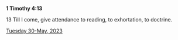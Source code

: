 **1 Timothy 4:13**

13 Till I come, give attendance to reading, to exhortation, to doctrine.

[Tuesday 30-May, 2023](https://t.me/s/daily_scripture)

